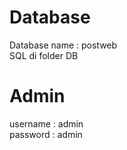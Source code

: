 # Database

Database name : postweb  
SQL di folder DB  

# Admin  

username : admin  
password : admin
